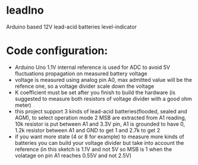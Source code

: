 # leadIno
Arduino based 12V lead-acid batteries level-indicator

# Code configuration:
- Arduino Uno 1.1V internal reference is used for ADC to avoid 5V fluctuations propagation on measured battery voltage
- voltage is measured using analog pin A0, max admitted value will be the refence one, so a voltage divider scale down the voltage
- K coefficient must be set after you finish to build the hardware (is suggested to measure both resistors of voltage divider with a good ohm meter)
- this project support 3 kinds of lead-acid batteries(flooded, sealed and AGM), to select operation mode 2 MSB are extracted from A1 reading, 10k resistor is put between A1 and 3.3V pin, A1 is grounded to have 0, 1.2k resistor between A1 and GND to get 1 and 2.7k to get 2
- if you want more state (4 or 8 for example) to measure more kinds of batteries you can build your voltage divider but take into account the reference (in this sketch is 1.1V and not 5V so MSB is 1 when the volatage on pin A1 reaches 0.55V and not 2.5V)
